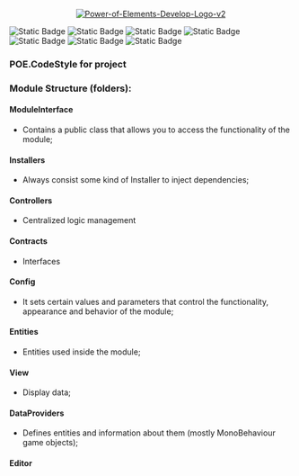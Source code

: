 <p align="center">
<a href="https://ibb.co/3sbBCHt"><img src="https://i.ibb.co/PYyw68B/Power-of-Elements-Develop-Logo-v2.png" alt="Power-of-Elements-Develop-Logo-v2"></a><br>
</p>
  
![Static Badge](https://img.shields.io/badge/Engine-Unity%206000.0.24f1-brightgreen)
![Static Badge](https://img.shields.io/badge/Version-v1.0%20(Alfa)-blue)
![Static Badge](https://img.shields.io/badge/C%23-violet)
![Static Badge](https://img.shields.io/badge/OOP-violet "# Object-Oriented programming")
![Static Badge](https://img.shields.io/badge/TBS-inactive "Turn-Based Strategy")
![Static Badge](https://img.shields.io/badge/CCG-inactive "Collectable Card Game")
![Static Badge](https://img.shields.io/badge/GBG-inactive "Grid Based Game")

### POE.CodeStyle for project

### Module Structure (folders):
#### ModuleInterface 
- Contains a public class that allows you to access the functionality of the module;

#### Installers
- Always consist some kind of Installer to inject dependencies;

#### Controllers
- Centralized logic management

#### Contracts
- Interfaces

#### Config
- It sets certain values and parameters that control the functionality, appearance and behavior of the module;

#### Entities
- Entities used inside the module;

#### View
- Display data;

#### DataProviders
- Defines entities and information about them (mostly MonoBehaviour game objects);

#### Editor
